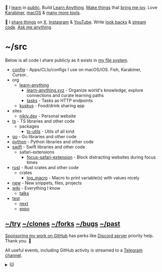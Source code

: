 👋 I [learn](https://wiki.nikiv.dev/sharing/everything-I-know) in [public](https://wiki.nikiv.dev/). Build [Learn Anything](https://github.com/learn-anything/learn-anything.xyz). [Make things](https://nikiv.dev/projects) that [bring me joy](https://nikiv.dev/likes). Love [Karabiner](https://wiki.nikiv.dev/macOS/apps/karabiner/), [macOS](https://github.com/nikitavoloboev/config) & [many more tools](https://wiki.nikiv.dev/sharing/my-workflow).

💛 I [share things](https://wiki.nikiv.dev/sharing/) on [X](https://twitter.com/nikitavoloboev), [Instagram](https://www.instagram.com/nikitavoloboev) & [YouTube](https://www.youtube.com/channel/UCEKqrUfr_FMKIO9XSJS4vDw). Write [look backs](https://wiki.nikiv.dev/looking-back/) & [stream code](https://www.youtube.com/@nikitavoloboev/streams). [Ask me anything](https://github.com/nikitavoloboev/ama).

# ~/src

Below is all code I share publicly as it exists in [my file system](https://wiki.nikiv.dev/unix/my-file-system).

- [config](https://github.com/nikitavoloboev/config) - Apps/CLIs/configs I use on macOS/iOS. Fish, Karabiner, Cursor..
- org
  - [learn-anything](https://github.com/learn-anything)
    - [learn-anything.xyz](https://github.com/learn-anything/learn-anything.xyz) - Organize world's knowledge, explore connections and curate learning paths
    - [tasks](https://github.com/learn-anything/tasks) - Tasks as HTTP endpoints
  - [kuskus](https://github.com/kuskusapp/kuskus) - Food/drink sharing app
- sites
  - [nikiv.dev](https://github.com/nikitavoloboev/nikiv.dev) - Personal website
- [ts](https://github.com/nikitavoloboev/ts) - TS libraries and other code
  - packages
    - [ts-utils](https://github.com/nikitavoloboev/ts-utils) - Utils of all kind
- [go](https://github.com/nikitavoloboev/go) - Go libraries and other code
- [python](https://github.com/nikitavoloboev/python) - Python libraries and other code
- [swift](https://github.com/nikitavoloboev/swift) - Swift libraries and other code
  - safari-extensions
    - [focus-safari-extension](https://github.com/nikitavoloboev/focus-safari-extension) - Block distracting websites during focus times
- [rust](https://github.com/nikitavoloboev/rust) - Rust crates and other code
  - crates
    - [log_macro](https://github.com/nikitavoloboev/log_macro) - Macro to print variable(s) with values nicely
- [new](https://github.com/nikitavoloboev/new) - New snippets, files, projects
- [wiki](https://github.com/nikitavoloboev/wiki) - Everything I know
  - [talks](https://github.com/nikitavoloboev/talks)
- [test](https://github.com/nikitavoloboev/test)
  - [next](https://github.com/nikitavoloboev/next)
  - [expo](https://github.com/nikitavoloboev/expo)

## [~/try](https://github.com/nikitavoloboev/try) [~/clones](https://github.com/nikitavoloboev/clones) [~/forks](https://github.com/nikitavoloboev/forks) [~/bugs](https://github.com/nikitavoloboev/bugs) [~/past](https://github.com/nikitavoloboev/past)

[Sponsoring my work on GitHub](https://github.com/sponsors/nikitavoloboev) has perks like [Discord server](https://discord.com/invite/TVafwaD23d) priority help. Thank you. 🖤

All useful events, including GitHub activity is streamed to a [Telegram channel](https://t.me/nikivi_log).

<details><summary>🐱</summary>
  <br/>
  <a href="https://nikiv.dev">
    <img width="800" heigth="200" src="https://raw.githubusercontent.com/nikitavoloboev/nikitavoloboev/main/cat.jpg"></img>
  </a>
</details>
